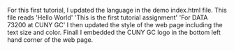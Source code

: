 For this first tutorial, I updated the language in the demo index.html file.
This file reads 'Hello World' 'This is the first tutorial assignment' 'For DATA 73200 at CUNY GC'
I then updated the style of the web page including the text size and color. 
Finall I embedded the CUNY GC logo in the bottom left hand corner of the web page. 
